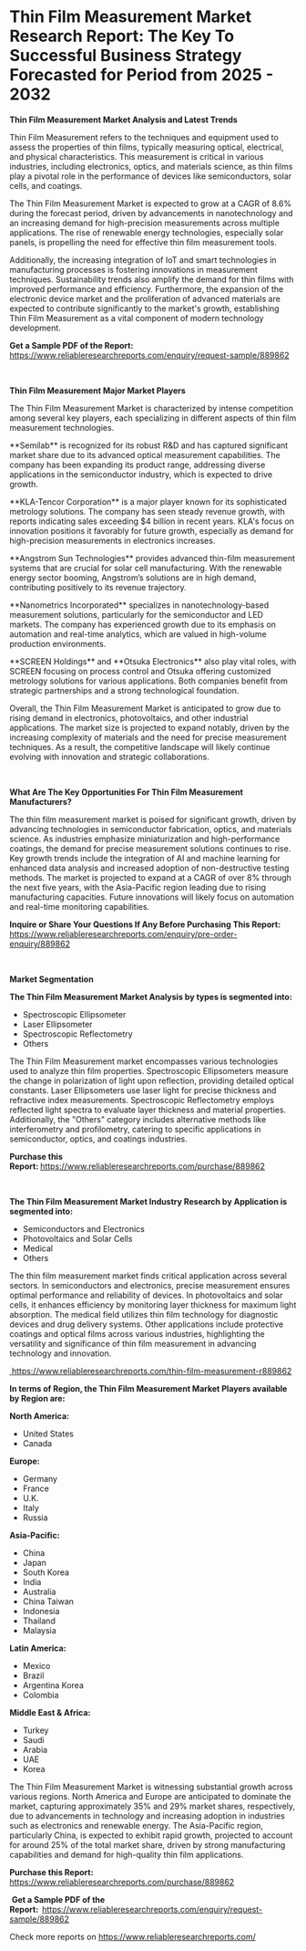 <p><h1>Thin Film Measurement Market Research Report: The Key To Successful Business Strategy Forecasted for Period from 2025 - 2032</h1></p><p><strong>Thin Film Measurement Market Analysis and Latest Trends</strong></p>
<p><p>Thin Film Measurement refers to the techniques and equipment used to assess the properties of thin films, typically measuring optical, electrical, and physical characteristics. This measurement is critical in various industries, including electronics, optics, and materials science, as thin films play a pivotal role in the performance of devices like semiconductors, solar cells, and coatings.</p><p>The Thin Film Measurement Market is expected to grow at a CAGR of 8.6% during the forecast period, driven by advancements in nanotechnology and an increasing demand for high-precision measurements across multiple applications. The rise of renewable energy technologies, especially solar panels, is propelling the need for effective thin film measurement tools. </p><p>Additionally, the increasing integration of IoT and smart technologies in manufacturing processes is fostering innovations in measurement techniques. Sustainability trends also amplify the demand for thin films with improved performance and efficiency. Furthermore, the expansion of the electronic device market and the proliferation of advanced materials are expected to contribute significantly to the market's growth, establishing Thin Film Measurement as a vital component of modern technology development.</p></p>
<p><strong>Get a Sample PDF of the Report:&nbsp;</strong> <a href="https://www.reliableresearchreports.com/enquiry/request-sample/889862?utm_campaign=2102&utm_medium=2&utm_source=Github&utm_content=ia&utm_term=16022025&utm_id=thin-film-measurement">https://www.reliableresearchreports.com/enquiry/request-sample/889862</a></p>
<p>&nbsp;</p>
<p><strong>Thin Film Measurement Major Market Players</strong></p>
<p><p>The Thin Film Measurement Market is characterized by intense competition among several key players, each specializing in different aspects of thin film measurement technologies. </p><p>**Semilab** is recognized for its robust R&D and has captured significant market share due to its advanced optical measurement capabilities. The company has been expanding its product range, addressing diverse applications in the semiconductor industry, which is expected to drive growth.</p><p>**KLA-Tencor Corporation** is a major player known for its sophisticated metrology solutions. The company has seen steady revenue growth, with reports indicating sales exceeding $4 billion in recent years. KLA's focus on innovation positions it favorably for future growth, especially as demand for high-precision measurements in electronics increases.</p><p>**Angstrom Sun Technologies** provides advanced thin-film measurement systems that are crucial for solar cell manufacturing. With the renewable energy sector booming, Angstrom’s solutions are in high demand, contributing positively to its revenue trajectory.</p><p>**Nanometrics Incorporated** specializes in nanotechnology-based measurement solutions, particularly for the semiconductor and LED markets. The company has experienced growth due to its emphasis on automation and real-time analytics, which are valued in high-volume production environments.</p><p>**SCREEN Holdings** and **Otsuka Electronics** also play vital roles, with SCREEN focusing on process control and Otsuka offering customized metrology solutions for various applications. Both companies benefit from strategic partnerships and a strong technological foundation.</p><p>Overall, the Thin Film Measurement Market is anticipated to grow due to rising demand in electronics, photovoltaics, and other industrial applications. The market size is projected to expand notably, driven by the increasing complexity of materials and the need for precise measurement techniques. As a result, the competitive landscape will likely continue evolving with innovation and strategic collaborations.</p></p>
<p>&nbsp;</p>
<p><strong>What Are The Key Opportunities For Thin Film Measurement Manufacturers?</strong></p>
<p><p>The thin film measurement market is poised for significant growth, driven by advancing technologies in semiconductor fabrication, optics, and materials science. As industries emphasize miniaturization and high-performance coatings, the demand for precise measurement solutions continues to rise. Key growth trends include the integration of AI and machine learning for enhanced data analysis and increased adoption of non-destructive testing methods. The market is projected to expand at a CAGR of over 8% through the next five years, with the Asia-Pacific region leading due to rising manufacturing capacities. Future innovations will likely focus on automation and real-time monitoring capabilities.</p></p>
<p><strong>Inquire or Share Your Questions If Any Before Purchasing This Report:</strong> <a href="https://www.reliableresearchreports.com/enquiry/pre-order-enquiry/889862?utm_campaign=2102&utm_medium=2&utm_source=Github&utm_content=ia&utm_term=16022025&utm_id=thin-film-measurement">https://www.reliableresearchreports.com/enquiry/pre-order-enquiry/889862</a></p>
<p>&nbsp;</p>
<p><strong>Market Segmentation</strong></p>
<p><strong>The Thin Film Measurement Market Analysis by types is segmented into:</strong></p>
<p><ul><li>Spectroscopic Ellipsometer</li><li>Laser Ellipsometer</li><li>Spectroscopic Reflectometry</li><li>Others</li></ul></p>
<p><p>The Thin Film Measurement market encompasses various technologies used to analyze thin film properties. Spectroscopic Ellipsometers measure the change in polarization of light upon reflection, providing detailed optical constants. Laser Ellipsometers use laser light for precise thickness and refractive index measurements. Spectroscopic Reflectometry employs reflected light spectra to evaluate layer thickness and material properties. Additionally, the "Others" category includes alternative methods like interferometry and profilometry, catering to specific applications in semiconductor, optics, and coatings industries.</p></p>
<p><strong>Purchase this Report:&nbsp;</strong><a href="https://www.reliableresearchreports.com/purchase/889862?utm_campaign=2102&utm_medium=2&utm_source=Github&utm_content=ia&utm_term=16022025&utm_id=thin-film-measurement">https://www.reliableresearchreports.com/purchase/889862</a></p>
<p>&nbsp;</p>
<p><strong>The Thin Film Measurement Market Industry Research by Application is segmented into:</strong></p>
<p><ul><li>Semiconductors and Electronics</li><li>Photovoltaics and Solar Cells</li><li>Medical</li><li>Others</li></ul></p>
<p><p>The thin film measurement market finds critical application across several sectors. In semiconductors and electronics, precise measurement ensures optimal performance and reliability of devices. In photovoltaics and solar cells, it enhances efficiency by monitoring layer thickness for maximum light absorption. The medical field utilizes thin film technology for diagnostic devices and drug delivery systems. Other applications include protective coatings and optical films across various industries, highlighting the versatility and significance of thin film measurement in advancing technology and innovation.</p></p>
<p><a href="https://www.reliableresearchreports.com/thin-film-measurement-r889862?utm_campaign=2102&utm_medium=2&utm_source=Github&utm_content=ia&utm_term=16022025&utm_id=thin-film-measurement">&nbsp;https://www.reliableresearchreports.com/thin-film-measurement-r889862</a></p>
<p><strong>In terms of Region, the Thin Film Measurement Market Players available by Region are:</strong></p>
<p>
    <p> <strong> North America: </strong>
        <ul>
            <li>United States</li>
            <li>Canada</li>
        </ul>
        </p> 
    <p> <strong> Europe: </strong>
        <ul>
            <li>Germany</li>
            <li>France</li>
            <li>U.K.</li>
            <li>Italy</li>
            <li>Russia</li>
        </ul>
        </p> 
    <p> <strong> Asia-Pacific: </strong>
        <ul>
            <li>China</li>
            <li>Japan</li>
            <li>South Korea</li>
            <li>India</li>
            <li>Australia</li>
            <li>China Taiwan</li>
            <li>Indonesia</li>
            <li>Thailand</li>
            <li>Malaysia</li>
        </ul>
        </p> 
    <p> <strong> Latin America: </strong>
        <ul>
            <li>Mexico</li>
            <li>Brazil</li>
            <li>Argentina Korea</li>
            <li>Colombia</li>
        </ul>
        </p> 
    <p> <strong> Middle East & Africa: </strong>
        <ul>
            <li>Turkey</li>
            <li>Saudi</li>
            <li>Arabia</li>
            <li>UAE</li>
            <li>Korea</li>
        </ul>
    </p>
    </p>
<p><p>The Thin Film Measurement Market is witnessing substantial growth across various regions. North America and Europe are anticipated to dominate the market, capturing approximately 35% and 29% market shares, respectively, due to advancements in technology and increasing adoption in industries such as electronics and renewable energy. The Asia-Pacific region, particularly China, is expected to exhibit rapid growth, projected to account for around 25% of the total market share, driven by strong manufacturing capabilities and demand for high-quality thin film applications.</p></p>
<p><strong>Purchase this Report: </strong><a href="https://www.reliableresearchreports.com/purchase/889862?utm_campaign=2102&utm_medium=2&utm_source=Github&utm_content=ia&utm_term=16022025&utm_id=thin-film-measurement">https://www.reliableresearchreports.com/purchase/889862</a></p>
<p>&nbsp;<strong>Get a Sample PDF of the Report:&nbsp;&nbsp;</strong><a href="https://www.reliableresearchreports.com/enquiry/request-sample/889862?utm_campaign=2102&utm_medium=2&utm_source=Github&utm_content=ia&utm_term=16022025&utm_id=thin-film-measurement">https://www.reliableresearchreports.com/enquiry/request-sample/889862</a></p>
<p><strong></strong></p>
<p>Check more reports on <a href="https://www.reliableresearchreports.com/?utm_campaign=2102&utm_medium=2&utm_source=Github&utm_content=ia&utm_term=16022025&utm_id=thin-film-measurement">https://www.reliableresearchreports.com/</a></p>